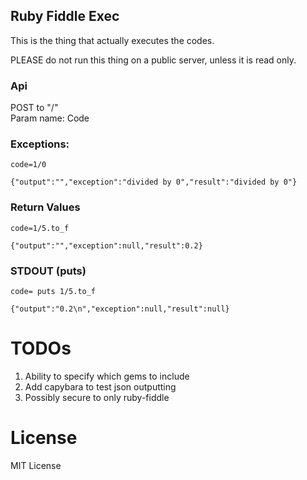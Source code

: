 Ruby Fiddle Exec
---------------

This is the thing that actually executes the codes.

PLEASE do not run this thing on a public server, unless it is read only.

### Api

POST to "/"  
Param name: Code

### Exceptions:

```code=1/0```

```
{"output":"","exception":"divided by 0","result":"divided by 0"}
```

### Return Values
```code=1/5.to_f```

```
{"output":"","exception":null,"result":0.2}
```

### STDOUT (puts)
```code= puts 1/5.to_f```

```
{"output":"0.2\n","exception":null,"result":null}
```

# TODOs

1. Ability to specify which gems to include
2. Add capybara to test json outputting
3. Possibly secure to only ruby-fiddle

# License
MIT License
